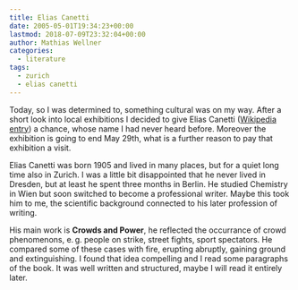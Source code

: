 ```yaml
---
title: Elias Canetti
date: 2005-05-01T19:34:23+00:00
lastmod: 2018-07-09T23:32:04+00:00
author: Mathias Wellner
categories:
  - literature
tags:
  - zurich
  - elias canetti
---
```

Today, so I was determined to, something cultural was on my way. After a short look into local exhibitions I decided to give Elias Canetti (<a href="https://en.wikipedia.org/wiki/Elias_Canetti">Wikipedia entry</a>) a chance, whose name I had never heard before. Moreover the exhibition is going to end May 29th, what is a further reason to pay that exhibition a visit.

Elias Canetti was born 1905 and lived in many places, but for a quiet long time also in Zurich. I was a little bit disappointed that he never lived in Dresden, but at least he spent three months in Berlin. He studied Chemistry in Wien but soon switched to become a professional writer. Maybe this took him to me, the scientific background connected to his later profession of writing.

His main work is <b>Crowds and Power</b>, he reflected the occurrance of crowd phenomenons, e.&thinsp;g. people on strike, street fights, sport spectators. He compared some of these cases with fire, erupting abruptly, gaining ground and extinguishing. I found that idea compelling and I read some paragraphs of the book. It was well written and structured, maybe I will read it entirely later.
